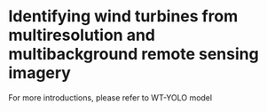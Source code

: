 # Identifying wind turbines from multiresolution and multibackground remote sensing imagery
For more introductions, please refer to 
WT-YOLO model
